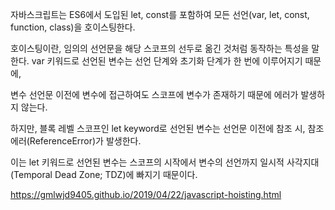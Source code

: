 자바스크립트는 ES6에서 도입된 let, const를 포함하여 모든 선언(var, let, const, function, class)을 호이스팅한다.

 

호이스팅이란, 임의의 선언문을 해당 스코프의 선두로 옮긴 것처럼 동작하는 특성을 말한다. var 키워드로 선언된 변수는 선언 단계와 초기화 단계가 한 번에 이루어지기 때문에, 

변수 선언문 이전에 변수에 접근하여도 스코프에 변수가 존재하기 때문에 에러가 발생하지 않는다.

 

하지만, 블록 레벨 스코프인 let keyword로 선언된 변수는 선언문 이전에 참조 시, 참조 에러(ReferenceError)가 발생한다.

이는 let 키워드로 선언된 변수는 스코프의 시작에서 변수의 선언까지 일시적 사각지대(Temporal Dead Zone; TDZ)에 빠지기 때문이다.



https://gmlwjd9405.github.io/2019/04/22/javascript-hoisting.html

